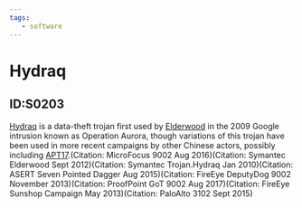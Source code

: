 ```yaml
---
tags:
   - software
---
```

# Hydraq
## ID:S0203
[Hydraq](/mitre/software/S0203) is a data-theft trojan first used by [Elderwood](/mitre/groups/G0066) in the 2009 Google intrusion known as Operation Aurora, though variations of this trojan have been used in more recent campaigns by other Chinese actors, possibly including [APT17](/mitre/groups/G0025).(Citation: MicroFocus 9002 Aug 2016)(Citation: Symantec Elderwood Sept 2012)(Citation: Symantec Trojan.Hydraq Jan 2010)(Citation: ASERT Seven Pointed Dagger Aug 2015)(Citation: FireEye DeputyDog 9002 November 2013)(Citation: ProofPoint GoT 9002 Aug 2017)(Citation: FireEye Sunshop Campaign May 2013)(Citation: PaloAlto 3102 Sept 2015)
